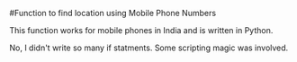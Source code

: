 #Function to find location using Mobile Phone Numbers


This function works for mobile phones in India and is written in Python.

No, I didn't write so many if statments. Some scripting magic was involved.